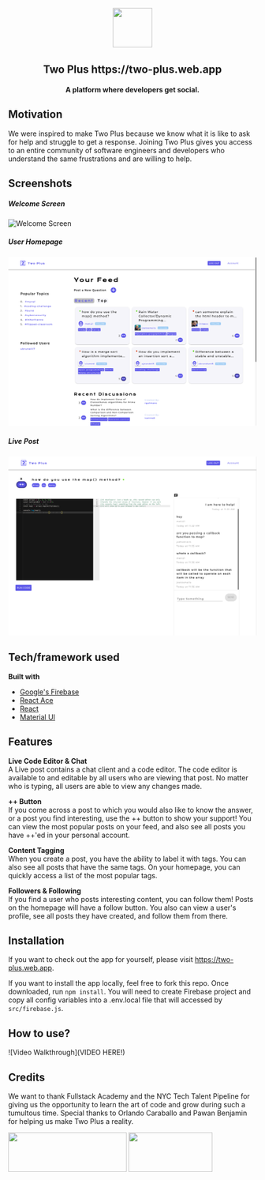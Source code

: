 <p align='center'>
  <img src="https://i.imgur.com/hX0ZymL.png" width="80" height="80"/>
</p>
 <h2 align='center' border-bottom='none'>Two Plus https://two-plus.web.app <h4 align='center'>A platform where developers get social.<h4></h2>

## Motivation

We were inspired to make Two Plus because we know what it is like to ask for help and struggle to get a response. Joining Two Plus gives you access to an entire community of software engineers and developers who understand the same frustrations and are willing to help.

## Screenshots
##### Welcome Screen
![Welcome Screen](https://thumbs.gfycat.com/PeriodicUnsightlyCondor-size_restricted.gif)

##### User Homepage
![User Homepage](/src/assets/user-homepage.png)
##### Live Post
![Live Post](/src/assets/live-post2.png)

## Tech/framework used

<b>Built with</b>
- [Google's Firebase](https://firebase.google.com/)
- [React Ace](https://github.com/securingsincity/react-ace#readme)
- [React](https://reactjs.org/)
- [Material UI](https://material-ui.com/)

## Features

**Live Code Editor & Chat**\
A Live post contains a chat client and a code editor. The code editor is available to and editable by all users who are viewing that post. No matter who is typing, all users are able to view any changes made. 

**++ Button**\
If you come across a post to which you would also like to know the answer, or a post you find interesting, use the ++ button to show your support! You can view the most popular posts on your feed, and also see all posts you have ++'ed in your personal account. 

**Content Tagging**\
When you create a post, you have the ability to label it with tags. You can also see all posts that have the same tags. On your homepage, you can quickly access a list of the most popular tags. 

**Followers & Following**\
If you find a user who posts interesting content, you can follow them! Posts on the homepage will have a follow button. You also can view a user's profile, see all posts they have created, and follow them from there.

## Installation
If you want to check out the app for yourself, please visit https://two-plus.web.app.

If you want to install the app locally, feel free to fork this repo. Once downloaded, run `npm install`. You will need to create Firebase project and copy all config variables into a .env.local file that will accessed by `src/firebase.js`. 

## How to use?
![Video Walkthrough](VIDEO HERE!)

## Credits
We want to thank Fullstack Academy and the NYC Tech Talent Pipeline for giving us the opportunity to learn the art of code and grow during such a tumultous time. Special thanks to Orlando Caraballo and Pawan Benjamin for helping us make Two Plus a reality.

<div style='display:flex justify-content:center'>

<img src='https://external-content.duckduckgo.com/iu/?u=http%3A%2F%2Fwww.fullstackacademy.com%2Fimages%2Ffa-logo%402x.png&f=1&nofb=1' width='240' height='80'/>

<img src='https://external-content.duckduckgo.com/iu/?u=https%3A%2F%2Fd140u095r09w96.cloudfront.net%2Fsites%2Fdefault%2Ffiles%2Fttp_logo_2.png&f=1&nofb=1' width='170' height='80'/>

</div>


